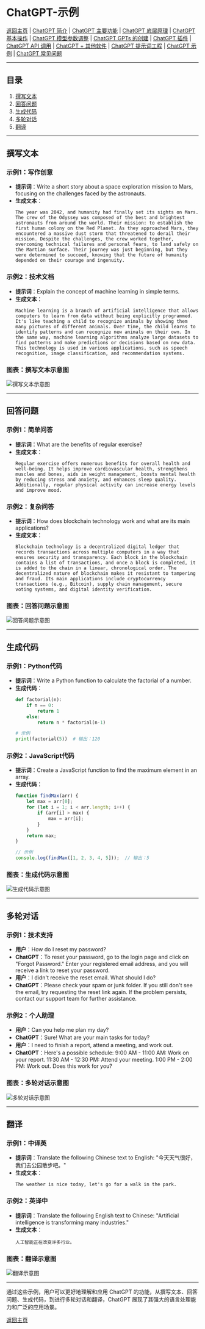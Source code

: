 # ChatGPT-示例

[返回主页](../README.md) | [ChatGPT 简介](ChatGPT-Introduction.md) | [ChatGPT 主要功能](ChatGPT-Key%20Features.md) | [ChatGPT 底层原理](ChatGPT-Underlying%20Principles.md) | [ChatGPT 基本操作](ChatGPT-Basic%20Operations.md) | [ChatGPT 模型参数调整](ChatGPT-Model%20Parameter%20Adjustment.md) | [ChatGPT GPTs 的创建](ChatGPT-Creating%20GPTs.md) | [ChatGPT 插件](ChatGPT-Plugins.md) | [ChatGPT API 调用](ChatGPT-API%20Calls.md) | [ChatGPT + 其他软件](ChatGPT-Plus%20Other%20Software.md) | [ChatGPT 提示词工程](ChatGPT-Prompt%20Engineering.md) | [ChatGPT 示例](ChatGPT-Examples.md) | [ChatGPT 常见问题](ChatGPT-FAQ.md)

---

## 目录
1. [撰写文本](#撰写文本)
2. [回答问题](#回答问题)
3. [生成代码](#生成代码)
4. [多轮对话](#多轮对话)
5. [翻译](#翻译)

---

## 撰写文本

### 示例1：写作创意
- **提示词**：Write a short story about a space exploration mission to Mars, focusing on the challenges faced by the astronauts.
- **生成文本**：
  ```text
  The year was 2042, and humanity had finally set its sights on Mars. The crew of the Odyssey was composed of the best and brightest astronauts from around the world. Their mission: to establish the first human colony on the Red Planet. As they approached Mars, they encountered a massive dust storm that threatened to derail their mission. Despite the challenges, the crew worked together, overcoming technical failures and personal fears, to land safely on the Martian surface. Their journey was just beginning, but they were determined to succeed, knowing that the future of humanity depended on their courage and ingenuity.
  ```

### 示例2：技术文档
- **提示词**：Explain the concept of machine learning in simple terms.
- **生成文本**：
  ```text
  Machine learning is a branch of artificial intelligence that allows computers to learn from data without being explicitly programmed. It's like teaching a child to recognize animals by showing them many pictures of different animals. Over time, the child learns to identify patterns and can recognize new animals on their own. In the same way, machine learning algorithms analyze large datasets to find patterns and make predictions or decisions based on new data. This technology is used in various applications, such as speech recognition, image classification, and recommendation systems.
  ```

### 图表：撰写文本示意图
![撰写文本示意图](https://example.com/text-writing-example-chart.png)

---

## 回答问题

### 示例1：简单问答
- **提示词**：What are the benefits of regular exercise?
- **生成文本**：
  ```text
  Regular exercise offers numerous benefits for overall health and well-being. It helps improve cardiovascular health, strengthens muscles and bones, aids in weight management, boosts mental health by reducing stress and anxiety, and enhances sleep quality. Additionally, regular physical activity can increase energy levels and improve mood.
  ```

### 示例2：复杂问答
- **提示词**：How does blockchain technology work and what are its main applications?
- **生成文本**：
  ```text
  Blockchain technology is a decentralized digital ledger that records transactions across multiple computers in a way that ensures security and transparency. Each block in the blockchain contains a list of transactions, and once a block is completed, it is added to the chain in a linear, chronological order. The decentralized nature of blockchain makes it resistant to tampering and fraud. Its main applications include cryptocurrency transactions (e.g., Bitcoin), supply chain management, secure voting systems, and digital identity verification.
  ```

### 图表：回答问题示意图
![回答问题示意图](https://example.com/question-answering-example-chart.png)

---

## 生成代码

### 示例1：Python代码
- **提示词**：Write a Python function to calculate the factorial of a number.
- **生成代码**：
  ```python
  def factorial(n):
      if n == 0:
          return 1
      else:
          return n * factorial(n-1)

  # 示例
  print(factorial(5))  # 输出：120
  ```

### 示例2：JavaScript代码
- **提示词**：Create a JavaScript function to find the maximum element in an array.
- **生成代码**：
  ```javascript
  function findMax(arr) {
      let max = arr[0];
      for (let i = 1; i < arr.length; i++) {
          if (arr[i] > max) {
              max = arr[i];
          }
      }
      return max;
  }

  // 示例
  console.log(findMax([1, 2, 3, 4, 5]));  // 输出：5
  ```

### 图表：生成代码示意图
![生成代码示意图](https://example.com/code-generation-example-chart.png)

---

## 多轮对话

### 示例1：技术支持
- **用户**：How do I reset my password?
- **ChatGPT**：To reset your password, go to the login page and click on "Forgot Password." Enter your registered email address, and you will receive a link to reset your password.
- **用户**：I didn't receive the reset email. What should I do?
- **ChatGPT**：Please check your spam or junk folder. If you still don't see the email, try requesting the reset link again. If the problem persists, contact our support team for further assistance.

### 示例2：个人助理
- **用户**：Can you help me plan my day?
- **ChatGPT**：Sure! What are your main tasks for today?
- **用户**：I need to finish a report, attend a meeting, and work out.
- **ChatGPT**：Here's a possible schedule: 9:00 AM - 11:00 AM: Work on your report. 11:30 AM - 12:30 PM: Attend your meeting. 1:00 PM - 2:00 PM: Work out. Does this work for you?

### 图表：多轮对话示意图
![多轮对话示意图](https://example.com/multi-turn-dialogue-example-chart.png)

---

## 翻译

### 示例1：中译英
- **提示词**：Translate the following Chinese text to English: "今天天气很好，我们去公园散步吧。"
- **生成文本**：
  ```text
  The weather is nice today, let's go for a walk in the park.
  ```

### 示例2：英译中
- **提示词**：Translate the following English text to Chinese: "Artificial intelligence is transforming many industries."
- **生成文本**：
  ```text
  人工智能正在改变许多行业。
  ```

### 图表：翻译示意图
![翻译示意图](https://example.com/translation-example-chart.png)

---

通过这些示例，用户可以更好地理解和应用 ChatGPT 的功能，从撰写文本、回答问题、生成代码，到进行多轮对话和翻译，ChatGPT 展现了其强大的语言处理能力和广泛的应用场景。

[返回主页](../README.md)
